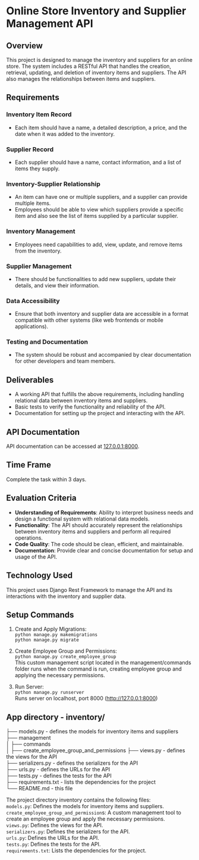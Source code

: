 # Online Store Inventory and Supplier Management API

## Overview

This project is designed to manage the inventory and suppliers for an online store. The system includes a RESTful API that handles the creation, retrieval, updating, and deletion of inventory items and suppliers. The API also manages the relationships between items and suppliers.

## Requirements

### Inventory Item Record
- Each item should have a name, a detailed description, a price, and the date when it was added to the inventory.

### Supplier Record
- Each supplier should have a name, contact information, and a list of items they supply.

### Inventory-Supplier Relationship
- An item can have one or multiple suppliers, and a supplier can provide multiple items.
- Employees should be able to view which suppliers provide a specific item and also see the list of items supplied by a particular supplier.

### Inventory Management
- Employees need capabilities to add, view, update, and remove items from the inventory.

### Supplier Management
- There should be functionalities to add new suppliers, update their details, and view their information.

### Data Accessibility
- Ensure that both inventory and supplier data are accessible in a format compatible with other systems (like web frontends or mobile applications).

### Testing and Documentation
- The system should be robust and accompanied by clear documentation for other developers and team members.

## Deliverables
- A working API that fulfills the above requirements, including handling relational data between inventory items and suppliers.
- Basic tests to verify the functionality and reliability of the API.
- Documentation for setting up the project and interacting with the API.

## API Documentation
API documentation can be accessed at [127.0.0.1:8000](http://127.0.0.1:8000/).

## Time Frame
Complete the task within 3 days.

## Evaluation Criteria
- **Understanding of Requirements**: Ability to interpret business needs and design a functional system with relational data models.
- **Functionality**: The API should accurately represent the relationships between inventory items and suppliers and perform all required operations.
- **Code Quality**: The code should be clean, efficient, and maintainable.
- **Documentation**: Provide clear and concise documentation for setup and usage of the API.

## Technology Used  
This project uses Django Rest Framework to manage the API and its interactions with the inventory and supplier data.
    
## Setup Commands
1. Create and Apply Migrations:  
  `python manage.py makemigrations`   
  `python manage.py migrate`

2. Create Employee Group and Permissions:  
  `python manage.py create_employee_group`  
  This custom management script located in the management/commands folder runs when the command is run, creating employee group and applying the necessary permissions.  

3. Run Server:  
  `python manage.py runserver`   
  Runs server on localhost, port 8000 (http://127.0.0.1:8000)   

## App directory  - inventory/
  ├── models.py - defines the models for inventory items and suppliers  
  ├── management  
  │   ├── commands  
  │       ├── create_employee_group_and_permissions
  ├── views.py - defines the views for the API  
  ├── serializers.py - defines the serializers for the API  
  ├── urls.py - defines the URLs for the API  
  ├── tests.py - defines the tests for the API  
  ├── requirements.txt - lists the dependencies for the project   
  └── README.md - this file  

The project directory inventory contains the following files:  
`models.py`: Defines the models for inventory items and suppliers.  
`create_employee_group_and_permission`s: A custom management tool to create an employee group and apply the necessary permissions.  
`views.py`: Defines the views for the API.  
`serializers.py`: Defines the serializers for the API.  
`urls.py`: Defines the URLs for the API.  
`tests.py`: Defines the tests for the API.  
`requirements.txt`: Lists the dependencies for the project.  

